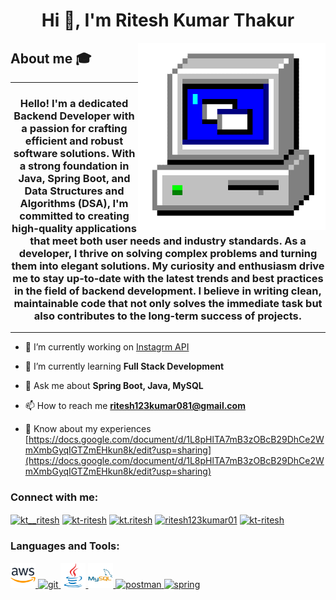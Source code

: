 <h1 align="center">Hi 👋, I'm Ritesh Kumar Thakur</h1>

<img align="right" alt="GIF" src="https://github.com/deut-erium/deut-erium/blob/master/assets/computer.gif?raw=1" width="300px" />

## About me :mortar_board:

<hr>

<h3 align="center">Hello! I'm a dedicated Backend Developer with a passion for crafting efficient and robust software solutions. With a strong foundation in Java, Spring Boot, and Data Structures and Algorithms (DSA), I'm committed to creating high-quality applications that meet both user needs and industry standards. As a developer, I thrive on solving complex problems and turning them into elegant solutions. My curiosity and enthusiasm drive me to stay up-to-date with the latest trends and best practices in the field of backend development. I believe in writing clean, maintainable code that not only solves the immediate task but also contributes to the long-term success of projects.</h3>

<hr>

- 🔭 I’m currently working on [Instagrm API](https://github.com/kt-ritesh/Instagrm_Backend)

- 🌱 I’m currently learning **Full Stack Development**

- 💬 Ask me about **Spring Boot, Java, MySQL**

- 📫 How to reach me **ritesh123kumar081@gmail.com**

- 📄 Know about my experiences [https://docs.google.com/document/d/1L8pHlTA7mB3zOBcB29DhCe2WmXmbGyqIGTZmEHkun8k/edit?usp=sharing](https://docs.google.com/document/d/1L8pHlTA7mB3zOBcB29DhCe2WmXmbGyqIGTZmEHkun8k/edit?usp=sharing)

<h3 align="left">Connect with me:</h3>
<p align="left">
<a href="https://twitter.com/kt__ritesh" target="blank"><img align="center" src="https://raw.githubusercontent.com/rahuldkjain/github-profile-readme-generator/master/src/images/icons/Social/twitter.svg" alt="kt__ritesh" height="30" width="40" /></a>
<a href="https://linkedin.com/in/kt-ritesh" target="blank"><img align="center" src="https://raw.githubusercontent.com/rahuldkjain/github-profile-readme-generator/master/src/images/icons/Social/linked-in-alt.svg" alt="kt-ritesh" height="30" width="40" /></a>
<a href="https://instagram.com/kt.ritesh" target="blank"><img align="center" src="https://raw.githubusercontent.com/rahuldkjain/github-profile-readme-generator/master/src/images/icons/Social/instagram.svg" alt="kt.ritesh" height="30" width="40" /></a>
<a href="https://www.hackerrank.com/ritesh123kumar01" target="blank"><img align="center" src="https://raw.githubusercontent.com/rahuldkjain/github-profile-readme-generator/master/src/images/icons/Social/hackerrank.svg" alt="ritesh123kumar01" height="30" width="40" /></a>
<a href="https://www.leetcode.com/kt-ritesh" target="blank"><img align="center" src="https://raw.githubusercontent.com/rahuldkjain/github-profile-readme-generator/master/src/images/icons/Social/leet-code.svg" alt="kt-ritesh" height="30" width="40" /></a>
</p>

<h3 align="left">Languages and Tools:</h3>
<p align="left"> <a href="https://aws.amazon.com" target="_blank" rel="noreferrer"> <img src="https://raw.githubusercontent.com/devicons/devicon/master/icons/amazonwebservices/amazonwebservices-original-wordmark.svg" alt="aws" width="40" height="40"/> </a> <a href="https://git-scm.com/" target="_blank" rel="noreferrer"> <img src="https://www.vectorlogo.zone/logos/git-scm/git-scm-icon.svg" alt="git" width="40" height="40"/> </a> <a href="https://www.java.com" target="_blank" rel="noreferrer"> <img src="https://raw.githubusercontent.com/devicons/devicon/master/icons/java/java-original.svg" alt="java" width="40" height="40"/> </a> <a href="https://www.mysql.com/" target="_blank" rel="noreferrer"> <img src="https://raw.githubusercontent.com/devicons/devicon/master/icons/mysql/mysql-original-wordmark.svg" alt="mysql" width="40" height="40"/> </a> <a href="https://postman.com" target="_blank" rel="noreferrer"> <img src="https://www.vectorlogo.zone/logos/getpostman/getpostman-icon.svg" alt="postman" width="40" height="40"/> </a> <a href="https://spring.io/" target="_blank" rel="noreferrer"> <img src="https://www.vectorlogo.zone/logos/springio/springio-icon.svg" alt="spring" width="40" height="40"/> </a> </p>
